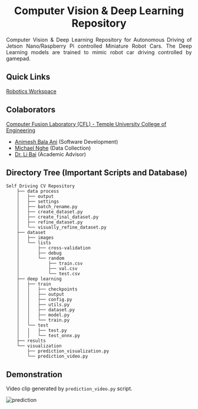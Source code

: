 
<p align="center">
  <h1 align="center">Computer Vision & Deep Learning Repository</h1>
</p>

<p align="justify">
Computer Vision & Deep Learning Repository for Autonomous Driving of Jetson Nano/Raspberry Pi controlled Miniature Robot Cars. The Deep Learning models are trained to mimic robot car driving controlled by gamepad.
</p>


## Quick Links
[Robotics Workspace](https://github.com/ANI717/ANI717_Robotics)<br/>


## Colaborators
[Computer Fusion Laboratory (CFL) - Temple University College of Engineering](https://sites.temple.edu/cflab/people/)
* [Animesh Bala Ani](https://www.linkedin.com/in/ani717/) (Software Development)<br/>
* [Michael Nghe](https://sites.temple.edu/cflab/people/) (Data Collection)<br/>
* [Dr. Li Bai](https://engineering.temple.edu/about/faculty-staff/li-bai-lbai) (Academic Advisor)<br/>


## Directory Tree (Important Scripts and Database)
```
Self Driving CV Repository
    ├── data process
    │   ├── output
    │   ├── settings
    │   ├── batch_rename.py
    │   ├── create_dataset.py
    │   ├── create_final_dataset.py
    │   ├── refine_dataset.py
    │   └── visually_refine_dataset.py
    ├── dataset
    │   ├── images
    │   └── lists
    │       ├── cross-validation
    │       ├── debug
    │       └── random
    │           ├── train.csv
    │           ├── val.csv
    │           └── test.csv
    ├── deep learning
    │   ├── train
    │   │   ├── checkpoints
    │   │   ├── output
    │   │   ├── config.py
    │   │   ├── utils.py
    │   │   ├── dataset.py
    │   │   ├── model.py
    │   │   └── train.py
    │   └── test
    │   │   ├── test.py
    │   │   └── test_onnx.py
    ├── results
    └── visualization
        ├── prediction_visualization.py
        └── prediction_video.py
```


## Demonstration
Video clip generated by `prediction_video.py` script.<br/>

<img src="https://github.com/ANI717/ani717_gif_repository/blob/main/temple-race-car-deeplearning/prediction-1.gif" alt="prediction" class="inline"/><br/>
